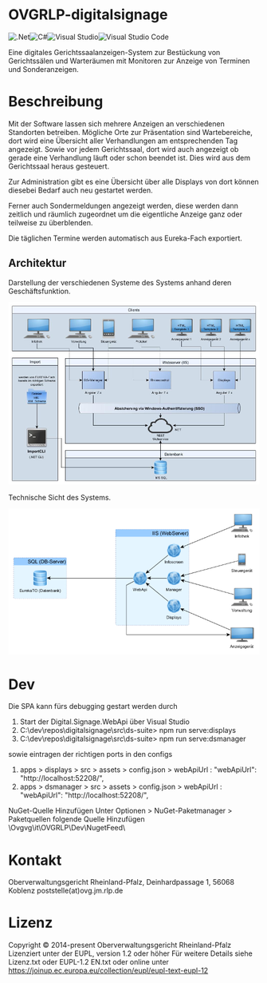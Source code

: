 # OVGRLP-digitalsignage

![.Net](https://img.shields.io/badge/.NET-5C2D91?style=for-the-badge&logo=.net&logoColor=white)![C#](https://img.shields.io/badge/c%23-%23239120.svg?style=for-the-badge&logo=c-sharp&logoColor=white)![Visual Studio](https://img.shields.io/badge/Visual%20Studio-5C2D91.svg?style=for-the-badge&logo=visual-studio&logoColor=white)![Visual Studio Code](https://img.shields.io/badge/Visual%20Studio%20Code-0078d7.svg?style=for-the-badge&logo=visual-studio-code&logoColor=white)

Eine digitales Gerichtssaalanzeigen-System zur Bestückung von Gerichtssälen und Warteräumen mit Monitoren zur Anzeige von Terminen und Sonderanzeigen.  

# Beschreibung

Mit der Software lassen sich mehrere Anzeigen an verschiedenen Standorten betreiben. Mögliche Orte zur Präsentation sind Wartebereiche, dort wird eine Übersicht aller Verhandlungen am entsprechenden Tag angezeigt. Sowie vor jedem Gerichtssaal, dort wird auch angezeigt ob gerade eine Verhandlung läuft oder schon beendet ist. Dies wird aus dem Gerichtssaal heraus gesteuert. 

Zur Administration gibt es eine Übersicht über alle Displays von dort können diesebei Bedarf auch neu gestartet werden. 

Ferner auch Sondermeldungen angezeigt werden, diese werden dann zeitlich und räumlich zugeordnet um die eigentliche Anzeige ganz oder teilweise zu überblenden.

Die täglichen Termine werden automatisch aus Eureka-Fach exportiert.

## Architektur

Darstellung der verschiedenen Systeme des Systems anhand deren Geschäftsfunktion.

![DS_Uebersicht.jpg](Documentation/DS_Uebersicht.jpg)

Technische Sicht des Systems.

![Gesamtsystem.png](Documentation/Gesamtsystem.png)

# Dev

Die SPA kann fürs debugging gestart werden durch 

1. Start der Digital.Signage.WebApi über Visual Studio
2. C:\dev\repos\digitalsignage\src\ds-suite> npm run serve:displays
3. C:\dev\repos\digitalsignage\src\ds-suite> npm run serve:dsmanager

sowie eintragen der richtigen ports in den configs

1. apps > displays > src > assets > config.json > webApiUrl : "webApiUrl": "http://localhost:52208/",
2. apps > dsmanager > src > assets > config.json > webApiUrl : "webApiUrl": "http://localhost:52208/",

NuGet-Quelle Hinzufügen
Unter Optionen > NuGet-Paketmanager > Paketquellen folgende Quelle Hinzufügen
\\Ovgvg\it\OVGRLP\Dev\NugetFeed\

# Kontakt

Oberverwaltungsgericht Rheinland-Pfalz, Deinhardpassage 1, 56068 Koblenz 
poststelle(at)ovg.jm.rlp.de

# Lizenz

Copyright © 2014-present Oberverwaltungsgericht Rheinland-Pfalz 
Lizenziert unter der EUPL, version 1.2 oder höher
Für weitere Details siehe Lizenz.txt oder EUPL-1.2 EN.txt
oder online unter https://joinup.ec.europa.eu/collection/eupl/eupl-text-eupl-12
